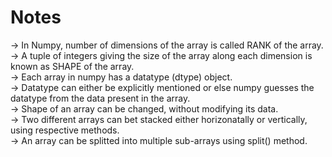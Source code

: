 # **Notes**
-> In Numpy, number of dimensions of the array is called RANK of the array.<br/>
-> A tuple of integers giving the size of the array along each dimension is known as SHAPE of the array.<br/>
-> Each array in numpy has a datatype (dtype) object.<br/>
-> Datatype can either be explicitly mentioned or else numpy guesses the datatype from the data present in the array.<br/>
-> Shape of an array can be changed, without modifying its data.<br/>
-> Two different arrays can bet stacked either horizonatally or vertically, using respective methods.<br/>
-> An array can be splitted into multiple sub-arrays using split() method.<br/>
